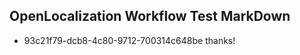 ## OpenLocalization Workflow Test MarkDown
* 93c21f79-dcb8-4c80-9712-700314c648be thanks!

<!--HONumber=Jul16_HO3-->


